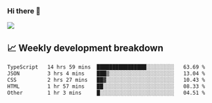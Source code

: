 ### Hi there 👋
<img align="center" src="https://github-readme-stats.vercel.app/api?username=Tumao727&show_icons=true&hide_title=true&theme=dracula" />


## 📈 Weekly development breakdown
<!--START_SECTION:waka-->

```txt
TypeScript   14 hrs 59 mins  ████████████████░░░░░░░░░   63.69 %
JSON         3 hrs 4 mins    ███▒░░░░░░░░░░░░░░░░░░░░░   13.04 %
CSS          2 hrs 27 mins   ██▓░░░░░░░░░░░░░░░░░░░░░░   10.43 %
HTML         1 hr 57 mins    ██░░░░░░░░░░░░░░░░░░░░░░░   08.33 %
Other        1 hr 3 mins     █░░░░░░░░░░░░░░░░░░░░░░░░   04.51 %
```

<!--END_SECTION:waka-->